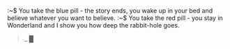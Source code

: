 :~$ You take the blue pill - the story ends, you wake up in your bed and believe whatever you want to believe. 
:~$ You take the red pill - you stay in Wonderland and I show you how deep the rabbit-hole goes.
 >_ █
